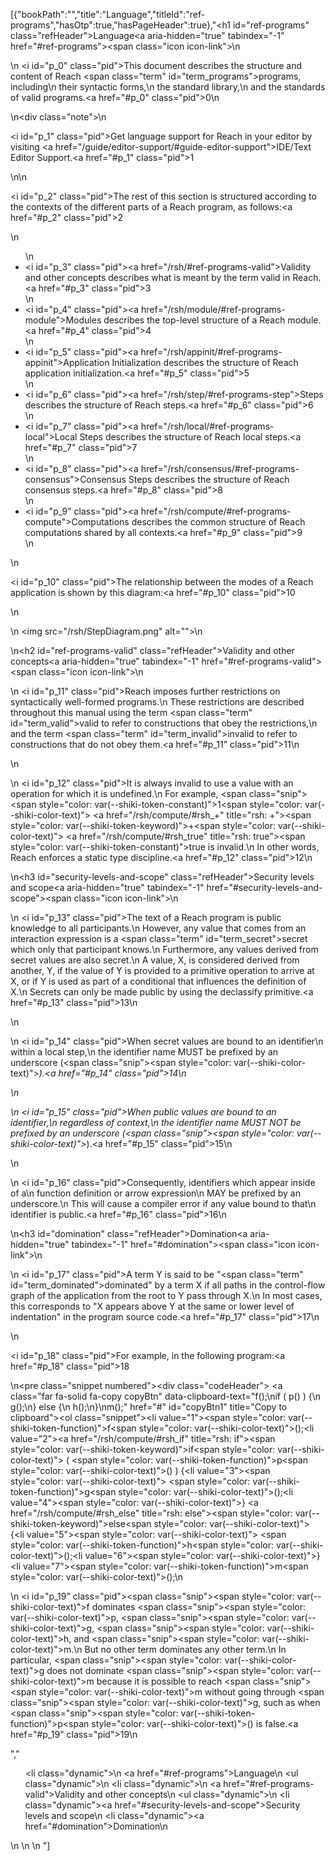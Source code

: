 [{"bookPath":"","title":"Language","titleId":"ref-programs","hasOtp":true,"hasPageHeader":true},"<h1 id=\"ref-programs\" class=\"refHeader\">Language<a aria-hidden=\"true\" tabindex=\"-1\" href=\"#ref-programs\"><span class=\"icon icon-link\"></span></a></h1>\n<p>\n  <i id=\"p_0\" class=\"pid\"></i>This document describes the structure and content of Reach <span class=\"term\" id=\"term_programs\">programs</span>, including\n  their syntactic forms,\n  the standard library,\n  and the standards of valid programs.<a href=\"#p_0\" class=\"pid\">0</a>\n</p>\n<div class=\"note\">\n  <p><i id=\"p_1\" class=\"pid\"></i>Get language support for Reach in your editor by visiting <a href=\"/guide/editor-support/#guide-editor-support\">IDE/Text Editor Support</a>.<a href=\"#p_1\" class=\"pid\">1</a></p>\n</div>\n<p><i id=\"p_2\" class=\"pid\"></i>The rest of this section is structured according to the contexts of the different parts of a Reach program, as follows:<a href=\"#p_2\" class=\"pid\">2</a></p>\n<ul>\n  <li><i id=\"p_3\" class=\"pid\"></i><a href=\"/rsh/#ref-programs-valid\">Validity and other concepts</a> describes what is meant by the term valid in Reach.<a href=\"#p_3\" class=\"pid\">3</a></li>\n  <li><i id=\"p_4\" class=\"pid\"></i><a href=\"/rsh/module/#ref-programs-module\">Modules</a> describes the top-level structure of a Reach module.<a href=\"#p_4\" class=\"pid\">4</a></li>\n  <li><i id=\"p_5\" class=\"pid\"></i><a href=\"/rsh/appinit/#ref-programs-appinit\">Application Initialization</a> describes the structure of Reach application initialization.<a href=\"#p_5\" class=\"pid\">5</a></li>\n  <li><i id=\"p_6\" class=\"pid\"></i><a href=\"/rsh/step/#ref-programs-step\">Steps</a> describes the structure of Reach steps.<a href=\"#p_6\" class=\"pid\">6</a></li>\n  <li><i id=\"p_7\" class=\"pid\"></i><a href=\"/rsh/local/#ref-programs-local\">Local Steps</a> describes the structure of Reach local steps.<a href=\"#p_7\" class=\"pid\">7</a></li>\n  <li><i id=\"p_8\" class=\"pid\"></i><a href=\"/rsh/consensus/#ref-programs-consensus\">Consensus Steps</a> describes the structure of Reach consensus steps.<a href=\"#p_8\" class=\"pid\">8</a></li>\n  <li><i id=\"p_9\" class=\"pid\"></i><a href=\"/rsh/compute/#ref-programs-compute\">Computations</a> describes the common structure of Reach computations shared by all contexts.<a href=\"#p_9\" class=\"pid\">9</a></li>\n</ul>\n<p><i id=\"p_10\" class=\"pid\"></i>The relationship between the modes of a Reach application is shown by this diagram:<a href=\"#p_10\" class=\"pid\">10</a></p>\n<p>\n  <img src=\"/rsh/StepDiagram.png\" alt=\"\">\n</p>\n<h2 id=\"ref-programs-valid\" class=\"refHeader\">Validity and other concepts<a aria-hidden=\"true\" tabindex=\"-1\" href=\"#ref-programs-valid\"><span class=\"icon icon-link\"></span></a></h2>\n<p>\n  <i id=\"p_11\" class=\"pid\"></i>Reach imposes further restrictions on syntactically well-formed programs.\n  These restrictions are described throughout this manual using the term <span class=\"term\" id=\"term_valid\">valid</span> to refer to constructions that obey the restrictions,\n  and the term <span class=\"term\" id=\"term_invalid\">invalid</span> to refer to constructions that do not obey them.<a href=\"#p_11\" class=\"pid\">11</a>\n</p>\n<p>\n  <i id=\"p_12\" class=\"pid\"></i>It is always invalid to use a value with an operation for which it is undefined.\n  For example, <span class=\"snip\"><span style=\"color: var(--shiki-token-constant)\">1</span><span style=\"color: var(--shiki-color-text)\"> </span><a href=\"/rsh/compute/#rsh_+\" title=\"rsh: +\"><span style=\"color: var(--shiki-token-keyword)\">+</span></a><span style=\"color: var(--shiki-color-text)\"> </span><a href=\"/rsh/compute/#rsh_true\" title=\"rsh: true\"><span style=\"color: var(--shiki-token-constant)\">true</span></a></span> is invalid.\n  In other words, Reach enforces a static type discipline.<a href=\"#p_12\" class=\"pid\">12</a>\n</p>\n<h3 id=\"security-levels-and-scope\" class=\"refHeader\">Security levels and scope<a aria-hidden=\"true\" tabindex=\"-1\" href=\"#security-levels-and-scope\"><span class=\"icon icon-link\"></span></a></h3>\n<p>\n  <i id=\"p_13\" class=\"pid\"></i>The text of a Reach program is public knowledge to all participants.\n  However, any value that comes from an interaction expression is a <span class=\"term\" id=\"term_secret\">secret</span> which only that participant knows.\n  Furthermore, any values derived from secret values are also secret.\n  A value, X, is considered derived from another, Y, if the value of Y is provided to a primitive operation to arrive at X, or if Y is used as part of a conditional that influences the definition of X.\n  Secrets can only be made public by using the declassify primitive.<a href=\"#p_13\" class=\"pid\">13</a>\n</p>\n<p>\n  <i id=\"p_14\" class=\"pid\"></i>When secret values are bound to an identifier\n  within a local step,\n  the identifier name MUST be prefixed by an underscore (<span class=\"snip\"><span style=\"color: var(--shiki-color-text)\">_</span></span>).<a href=\"#p_14\" class=\"pid\">14</a>\n</p>\n<p>\n  <i id=\"p_15\" class=\"pid\"></i>When public values are bound to an identifier,\n  regardless of context,\n  the identifier name MUST NOT be prefixed by an underscore (<span class=\"snip\"><span style=\"color: var(--shiki-color-text)\">_</span></span>).<a href=\"#p_15\" class=\"pid\">15</a>\n</p>\n<p>\n  <i id=\"p_16\" class=\"pid\"></i>Consequently, identifiers which appear inside of a\n  function definition or arrow expression\n  MAY be prefixed by an underscore.\n  This will cause a compiler error if any value bound to that\n  identifier is public.<a href=\"#p_16\" class=\"pid\">16</a>\n</p>\n<h3 id=\"domination\" class=\"refHeader\">Domination<a aria-hidden=\"true\" tabindex=\"-1\" href=\"#domination\"><span class=\"icon icon-link\"></span></a></h3>\n<p>\n  <i id=\"p_17\" class=\"pid\"></i>A term Y is said to be \"<span class=\"term\" id=\"term_dominated\">dominated</span>\" by a term X if all paths in the control-flow graph of the application from the root to Y pass through X.\n  In most cases, this corresponds to \"X appears above Y at the same or lower level of indentation\" in the program source code.<a href=\"#p_17\" class=\"pid\">17</a>\n</p>\n<p><i id=\"p_18\" class=\"pid\"></i>For example, in the following program:<a href=\"#p_18\" class=\"pid\">18</a></p>\n<pre class=\"snippet numbered\"><div class=\"codeHeader\">&nbsp;<a class=\"far fa-solid fa-copy copyBtn\" data-clipboard-text=\"f();\nif ( p() ) {\n g();\n} else {\n h();\n}\nm();\" href=\"#\" id=\"copyBtn1\" title=\"Copy to clipboard\"></a></div><ol class=\"snippet\"><li value=\"1\"><span style=\"color: var(--shiki-token-function)\">f</span><span style=\"color: var(--shiki-color-text)\">();</span></li><li value=\"2\"><a href=\"/rsh/compute/#rsh_if\" title=\"rsh: if\"><span style=\"color: var(--shiki-token-keyword)\">if</span></a><span style=\"color: var(--shiki-color-text)\"> ( </span><span style=\"color: var(--shiki-token-function)\">p</span><span style=\"color: var(--shiki-color-text)\">() ) {</span></li><li value=\"3\"><span style=\"color: var(--shiki-color-text)\"> </span><span style=\"color: var(--shiki-token-function)\">g</span><span style=\"color: var(--shiki-color-text)\">();</span></li><li value=\"4\"><span style=\"color: var(--shiki-color-text)\">} </span><a href=\"/rsh/compute/#rsh_else\" title=\"rsh: else\"><span style=\"color: var(--shiki-token-keyword)\">else</span></a><span style=\"color: var(--shiki-color-text)\"> {</span></li><li value=\"5\"><span style=\"color: var(--shiki-color-text)\"> </span><span style=\"color: var(--shiki-token-function)\">h</span><span style=\"color: var(--shiki-color-text)\">();</span></li><li value=\"6\"><span style=\"color: var(--shiki-color-text)\">}</span></li><li value=\"7\"><span style=\"color: var(--shiki-token-function)\">m</span><span style=\"color: var(--shiki-color-text)\">();</span></li></ol></pre>\n<p>\n  <i id=\"p_19\" class=\"pid\"></i><span class=\"snip\"><span style=\"color: var(--shiki-color-text)\">f</span></span> dominates <span class=\"snip\"><span style=\"color: var(--shiki-color-text)\">p</span></span>, <span class=\"snip\"><span style=\"color: var(--shiki-color-text)\">g</span></span>, <span class=\"snip\"><span style=\"color: var(--shiki-color-text)\">h</span></span>, and <span class=\"snip\"><span style=\"color: var(--shiki-color-text)\">m</span></span>.\n  But no other term dominates any other term.\n  In particular, <span class=\"snip\"><span style=\"color: var(--shiki-color-text)\">g</span></span> does not dominate <span class=\"snip\"><span style=\"color: var(--shiki-color-text)\">m</span></span> because it is possible to reach <span class=\"snip\"><span style=\"color: var(--shiki-color-text)\">m</span></span> without going through <span class=\"snip\"><span style=\"color: var(--shiki-color-text)\">g</span></span>, such as when <span class=\"snip\"><span style=\"color: var(--shiki-token-function)\">p</span><span style=\"color: var(--shiki-color-text)\">()</span></span> is false.<a href=\"#p_19\" class=\"pid\">19</a>\n</p>","<ul><li class=\"dynamic\">\n    <a href=\"#ref-programs\">Language</a>\n    <ul class=\"dynamic\">\n      <li class=\"dynamic\">\n        <a href=\"#ref-programs-valid\">Validity and other concepts</a>\n        <ul class=\"dynamic\">\n          <li class=\"dynamic\"><a href=\"#security-levels-and-scope\">Security levels and scope</a></li>\n          <li class=\"dynamic\"><a href=\"#domination\">Domination</a></li>\n        </ul>\n      </li>\n    </ul>\n  </li></ul>"]